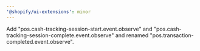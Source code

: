 ```yaml
---
'@shopify/ui-extensions': minor
---
```


Add "pos.cash-tracking-session-start.event.observe" and "pos.cash-tracking-session-complete.event.observe" and renamed "pos.transaction-completed.event.observe".
